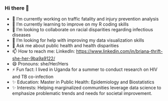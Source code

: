 ### Hi there 👋

- 🔭 I’m currently working on traffic fatality and injury prevention analysis
- 🌱 I’m currently learning to improve on my R coding skills
- 👯 I’m looking to collaborate on racial disparities regarding infectious diseases
- 🤔 I’m looking for help with improving my data visualization skills
- 💬 Ask me about public health and health disparities
- 📫 How to reach me: LinkedIn: https://www.linkedin.com/in/briana-thrift-she-her-9ba9a9122/
- 😄 Pronouns: she/Her/Hers
- ⚡ Fun fact: I lived in Uganda for a summer to conduct research on HIV and TB co-infection
- ✨ Education: Master in Public Health: Epidemiology and Biostatistics
- ✨ Interests: Helping marginalized communities leverage data science to emphasize problematic trends and needs for societal improvement. 

<!--
**brithrifty/brithrifty** is a ✨ _special_ ✨ repository because its `README.md` (this file) appears on your GitHub profile.

Here are some ideas to get you started:

- 🔭 I’m currently working on traffic fatality and injury prevention analysis
- 🌱 I’m currently learning to improve on my R coding skills
- 👯 I’m looking to collaborate on racial disparities regarding infectious diseases
- 🤔 I’m looking for help with improving my data visualization skills
- 💬 Ask me about public health and health disparities
- 📫 How to reach me: LinkedIn: https://www.linkedin.com/in/briana-thrift-she-her-9ba9a9122/
- 😄 Pronouns: she/Her/Hers
- ⚡ Fun fact: I lived in Uganda for a summer to conduct research on HIV and TB co-infection
- ✨ Education: Master in Public Health: Epidemiology and Biostatistics
- ✨ Interests: Helping marginalized communities leverage data science to emphasize problematic trends and needs for societal improvement. 

